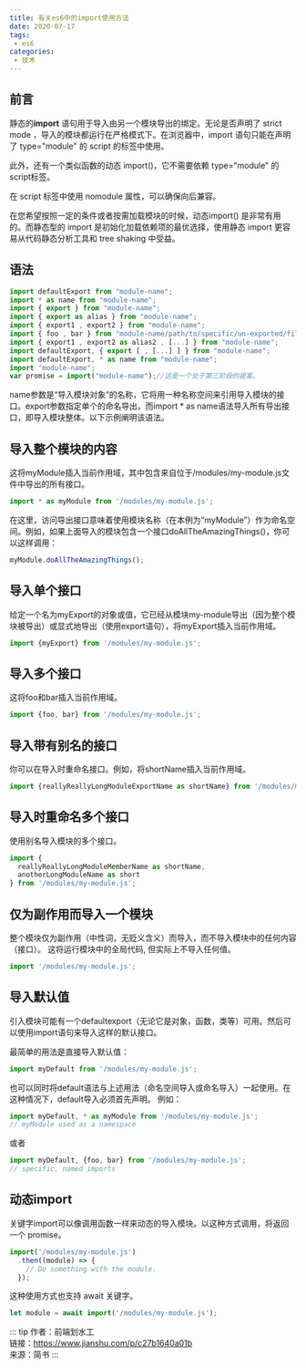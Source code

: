 ```yaml
---
title: 有关es6中的import使用方法
date: 2020-07-17
tags:
 - es6
categories:
 - 技术
---
```


## 前言

静态的**import** 语句用于导入由另一个模块导出的绑定。无论是否声明了 strict mode ，导入的模块都运行在严格模式下。在浏览器中，import 语句只能在声明了 type="module" 的 script 的标签中使用。

此外，还有一个类似函数的动态 import()，它不需要依赖 type="module" 的script标签。

在 script 标签中使用 nomodule 属性，可以确保向后兼容。

在您希望按照一定的条件或者按需加载模块的时候，动态import() 是非常有用的。而静态型的 import 是初始化加载依赖项的最优选择，使用静态 import 更容易从代码静态分析工具和 tree shaking 中受益。

## 语法

``` js
import defaultExport from "module-name";
import * as name from "module-name";
import { export } from "module-name";
import { export as alias } from "module-name";
import { export1 , export2 } from "module-name";
import { foo , bar } from "module-name/path/to/specific/un-exported/file";
import { export1 , export2 as alias2 , [...] } from "module-name";
import defaultExport, { export [ , [...] ] } from "module-name";
import defaultExport, * as name from "module-name";
import "module-name";
var promise = import("module-name");//这是一个处于第三阶段的提案。
```

name参数是“导入模块对象”的名称，它将用一种名称空间来引用导入模块的接口。export参数指定单个的命名导出，而import * as name语法导入所有导出接口，即导入模块整体。以下示例阐明该语法。

## 导入整个模块的内容

这将myModule插入当前作用域，其中包含来自位于/modules/my-module.js文件中导出的所有接口。

``` js
import * as myModule from '/modules/my-module.js';
```

在这里，访问导出接口意味着使用模块名称（在本例为“myModule”）作为命名空间。例如，如果上面导入的模块包含一个接口doAllTheAmazingThings()，你可以这样调用：

``` js
myModule.doAllTheAmazingThings();
```

## 导入单个接口

给定一个名为myExport的对象或值，它已经从模块my-module导出（因为整个模块被导出）或显式地导出（使用export语句），将myExport插入当前作用域。

``` js
import {myExport} from '/modules/my-module.js';
```

## 导入多个接口

这将foo和bar插入当前作用域。

``` js
import {foo, bar} from '/modules/my-module.js';
```

## 导入带有别名的接口

你可以在导入时重命名接口。例如，将shortName插入当前作用域。

``` js
import {reallyReallyLongModuleExportName as shortName} from '/modules/my-module.js';
```

## 导入时重命名多个接口

使用别名导入模块的多个接口。

``` js
import {
  reallyReallyLongModuleMemberName as shortName, 
  anotherLongModuleName as short
} from '/modules/my-module.js';
```

## 仅为副作用而导入一个模块

整个模块仅为副作用（中性词，无贬义含义）而导入，而不导入模块中的任何内容（接口）。 这将运行模块中的全局代码, 但实际上不导入任何值。

``` js
import '/modules/my-module.js';
```

## 导入默认值

引入模块可能有一个defaultexport（无论它是对象，函数，类等）可用。然后可以使用import语句来导入这样的默认接口。

最简单的用法是直接导入默认值：

``` js
import myDefault from '/modules/my-module.js';
```

也可以同时将default语法与上述用法（命名空间导入或命名导入）一起使用。在这种情况下，default导入必须首先声明。 例如：

``` js
import myDefault, * as myModule from '/modules/my-module.js';
// myModule used as a namespace
```

或者

``` js
import myDefault, {foo, bar} from '/modules/my-module.js';
// specific, named imports
```

## 动态import

关键字import可以像调用函数一样来动态的导入模块。以这种方式调用，将返回一个 promise。

``` js
import('/modules/my-module.js')
  .then((module) => {
    // Do something with the module.
  });
```

这种使用方式也支持 await 关键字。

``` js
let module = await import('/modules/my-module.js');
```

::: tip
作者：前端划水工 <br>
链接：https://www.jianshu.com/p/c27b1640a01b <br>
来源：简书
:::
